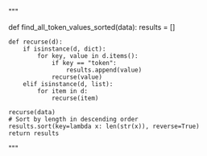"""






def find_all_token_values_sorted(data):
    results = []

    def recurse(d):
        if isinstance(d, dict):
            for key, value in d.items():
                if key == "token":
                    results.append(value)
                recurse(value)
        elif isinstance(d, list):
            for item in d:
                recurse(item)

    recurse(data)
    # Sort by length in descending order
    results.sort(key=lambda x: len(str(x)), reverse=True)
    return results



"""
